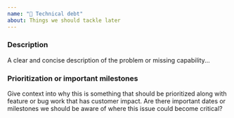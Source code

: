 ```yaml
---
name: "🚧 Technical debt"
about: Things we should tackle later
---
```


### Description

<!-- ✍️ -->
A clear and concise description of the problem or missing capability...

### Prioritization or important milestones

<!-- ✍️ -->
Give context into why this is something that should be prioritized along with
feature or bug work that has customer impact. Are there important dates or
milestones we should be aware of where this issue could become critical?
